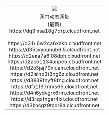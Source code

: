 ﻿<table>
  <tr></tr>
  <tr><td colspan=2 align=center><img src="https://dq9msa18g7drp.cloudfront.net/Up/oGate.jpg" /></td></tr>
  <tr><td colspan=2 align=center>网门动态网址<br/>(最新)
<br>https://dq9msa18g7drp.cloudfront.net
<br/>
<br>https://d31u6w2ca6xakh.cloudfront.net
<br>https://d35avyounub6i5.cloudfront.net
<br>https://d2epa7a6i08dph.cloudfront.net
<br>https://d2aq51134unpe5.cloudfront.net
<br>https://d2o3jaj79xiuam.cloudfront.net
<br>https://d2inino3t3ng6z.cloudfront.net
<br>https://d3839fnyft8fng.cloudfront.net
<br>https://dfx1f97nrxs65.cloudfront.net
<br>https://d4n6ydvgrx6rm.cloudfront.net
<br>https://d3nqxfnger4lxi.cloudfront.net
<br>https://d3bncgz9tcor8a.cloudfront.net
    </td>
  </tr>
</table>
